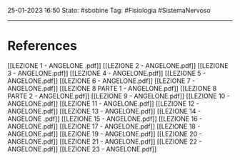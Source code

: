 25-01-2023 16:50
Stato: #sbobine
Tag: #Fisiologia #SistemaNervoso 


---
# References 

[[LEZIONE 1 - ANGELONE .pdf]]
[[LEZIONE 2 - ANGELONE.pdf]]
[[LEZIONE 3 - ANGELONE.pdf]]
[[LEZIONE 4 - ANGELONE.pdf]]
[[LEZIONE 5 - ANGELONE.pdf]]
[[LEZIONE 6 - ANGELONE.pdf]]
[[LEZIONE 7 - ANGELONE.pdf]]
[[LEZIONE 8 PARTE 1 - ANGELONE.pdf]]
[[LEZIONE 8 PARTE 2 - ANGELONE.pdf]]
[[LEZIONE 9 - ANGELONE.pdf]]
[[LEZIONE 10 - ANGELONE.pdf]]
[[LEZIONE 11 - ANGELONE.pdf]]
[[LEZIONE 12 - ANGELONE.pdf]]
[[LEZIONE 13 - ANGELONE.pdf]]
[[LEZIONE 14 - ANGELONE .pdf]]
[[LEZIONE 15 -  ANGELONE.pdf]]
[[LEZIONE 16 - ANGELONE.pdf]]
[[LEZIONE 17 - ANGELONE.pdf]]
[[LEZIONE 18 - ANGELONE.pdf]]
[[LEZIONE 19 - ANGELONE.pdf]]
[[LEZIONE 20 - ANGELONE.pdf]]
[[LEZIONE 21 - ANGELONE.pdf]]
[[LEZIONE 22 - ANGELONE.pdf]]
[[LEZIONE 23 - ANGELONE.pdf]]



